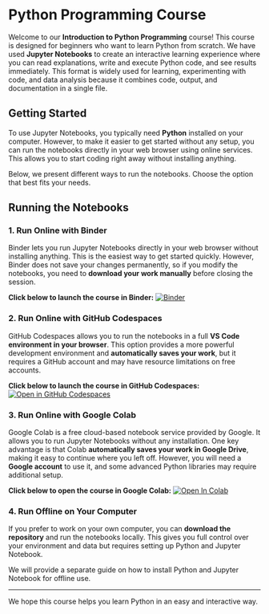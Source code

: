 # Python Programming Course

Welcome to our **Introduction to Python Programming** course! This course is designed for beginners who want to learn Python from scratch. We have used **Jupyter Notebooks** to create an interactive learning experience where you can read explanations, write and execute Python code, and see results immediately. This format is widely used for learning, experimenting with code, and data analysis because it combines code, output, and documentation in a single file.

## Getting Started

To use Jupyter Notebooks, you typically need **Python** installed on your computer. However, to make it easier to get started without any setup, you can run the notebooks directly in your web browser using online services. This allows you to start coding right away without installing anything.

Below, we present different ways to run the notebooks. Choose the option that best fits your needs.

## Running the Notebooks

### 1. Run Online with Binder

Binder lets you run Jupyter Notebooks directly in your web browser without installing anything. This is the easiest way to get started quickly. However, Binder does not save your changes permanently, so if you modify the notebooks, you need to **download your work manually** before closing the session.

**Click below to launch the course in Binder:**
[![Binder](https://mybinder.org/badge_logo.svg)](https://mybinder.org/v2/gh/DavidMenrath/notebook_testing/HEAD)

### 2. Run Online with GitHub Codespaces

GitHub Codespaces allows you to run the notebooks in a full **VS Code environment in your browser**. This option provides a more powerful development environment and **automatically saves your work**, but it requires a GitHub account and may have resource limitations on free accounts.

**Click below to launch the course in GitHub Codespaces:**
[![Open in GitHub Codespaces](https://github.com/codespaces/badge.svg)](https://github.com/codespaces/new?repository_id=931132863)

### 3. Run Online with Google Colab

Google Colab is a free cloud-based notebook service provided by Google. It allows you to run Jupyter Notebooks without any installation. One key advantage is that Colab **automatically saves your work in Google Drive**, making it easy to continue where you left off. However, you will need a **Google account** to use it, and some advanced Python libraries may require additional setup.

**Click below to open the course in Google Colab:**
[![Open In Colab](https://colab.research.google.com/assets/colab-badge.svg)](https://colab.research.google.com/github/DavidMenrath/notebook_testing/blob/main)

### 4. Run Offline on Your Computer

If you prefer to work on your own computer, you can **download the repository** and run the notebooks locally. This gives you full control over your environment and data but requires setting up Python and Jupyter Notebook.

We will provide a separate guide on how to install Python and Jupyter Notebook for offline use.

---

We hope this course helps you learn Python in an easy and interactive way.
